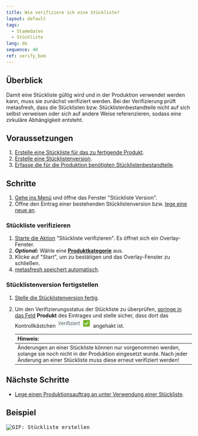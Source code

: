 ```yaml
---
title: Wie verifiziere ich eine Stückliste?
layout: default
tags:
  - Stammdaten
  - Stückliste
lang: de
sequence: 40
ref: verify_bom
---
```


## Überblick
Damit eine Stückliste gültig wird und in der Produktion verwendet werden kann, muss sie zunächst verifiziert werden. Bei der Verifizierung prüft metasfresh, dass die Stücklisten bzw. Stücklistenbestandteile nicht auf sich selbst verweisen oder sich auf andere Weise referenzieren, sodass eine zirkuläre Abhängigkeit entsteht.

## Voraussetzungen
1. [Erstelle eine Stückliste für das zu fertigende Produkt](Stueckliste_erstellen).
1. [Erstelle eine Stücklistenversion](Stuecklistenversion_erstellen).
1. [Erfasse die für die Produktion benötigten Stücklistenbestandteile](Stuecklistenbestandteile_erfassen).

## Schritte
1. [Gehe ins Menü](Menu) und öffne das Fenster "Stückliste Version".
1. Öffne den Eintrag einer bestehenden Stücklistenversion bzw. [lege eine neue an](Stuecklistenversion_erstellen).

### Stückliste verifizieren
1. [Starte die Aktion](AktionStarten#aktionsmenue) "Stückliste verifizieren". Es öffnet sich ein Overlay-Fenster.
1. ***Optional:*** Wähle eine [**Produktkategorie**](NeueProduktkategorie) aus.
1. Klicke auf "Start", um zu bestätigen und das Overlay-Fenster zu schließen.
1. [metasfresh speichert automatisch](Speicheranzeige).

### Stücklistenversion fertigstellen
1. [Stelle die Stücklistenversion fertig](BelegverarbeitungFertigstellen).
1. Um den Verifizierungsstatus der Stückliste zu überprüfen, [springe in das Feld](Springezu) **Produkt** des Eintrages und stelle sicher, dass dort das Kontrollkästchen <kbd><img src="assets/Stueckliste_Produkt_verifiziert.png" alt="Verifiziert='Y'"></kbd> angehakt ist.

    | **Hinweis:** |
    | :--- |
    | Änderungen an einer Stückliste können nur vorgenommen werden, solange sie noch nicht in der Produktion eingesetzt wurde. Nach jeder Änderung an einer Stückliste muss diese erneut verifiziert werden! |

## Nächste Schritte
- [Lege einen Produktionsauftrag an unter Verwendung einer Stückliste](NeuerProduktionsauftrag).

## Beispiel
<kbd><img src="assets/Stueckliste_erstellen.gif" alt="GIF: Stückliste erstellen"></kbd>
